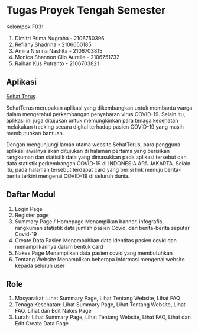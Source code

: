# Tugas Proyek Tengah Semester

Kelompok F03:
1. Dimitri Prima Nugraha - 2106750396
2. Refiany Shadrina - 2106650185
3. Amira Nisrina Nashita - 2106703815
4. Monica Shannon Clio Aurelie - 2106751732
5. Raihan Kus Putranto - 2106703821

## Aplikasi

[Sehat Terus](https://sehat-terus.herokuapp.com/)

SehatTerus merupakan aplikasi yang dikembangkan untuk membantu warga dalam mengetahui perkembangan penyebaran virus COVID-19. Selain itu, aplikasi ini juga ditujukan untuk memungkinkan para tenaga kesehatan melakukan tracking secara digital terhadap pasien COVID-19 yang masih membutuhkan bantuan.

Dengan mengunjungi laman utama website SehatTerus, para pengguna aplikasi awalnya akan ditujukan di halaman pertama yang berisikan rangkuman dan statistik data yang dimasukkan pada aplikasi tersebut dan data statistik perkembangan COVID-19 di INDONESIA APA JAKARTA. Selain itu, pada halaman tersebut terdapat card yang berisi link menuju berita-berita terkini mengenai COVID-19 di seluruh dunia. 

## Daftar Modul
1. Login Page
2. Register page
3. Summary Page / Homepage
Menampilkan banner, infografis, rangkuman statistik data jumlah pasien Covid, dan berita-berita seputar Covid-19
4. Create Data Pasien
Menambahkan data identitas pasien covid dan menampilkannya dalam bentuk card
5. Nakes Page
Menampilkan data pasien covid yang membutuhkan 
6. Tentang Website
Menampilkan beberapa informasi mengenai website kepada seluruh user


## Role
1. Masyarakat: 
Lihat Summary Page, Lihat Tentang Website, Lihat FAQ
2. Tenaga Kesehatan: 
Lihat Summary Page, Lihat Tentang Website, Lihat FAQ, Lihat dan Edit Nakes Page
3. Lurah: 
Lihat Summary Page, Lihat Tentang Website, Lihat FAQ, Lihat dan Edit Create Data
Page
